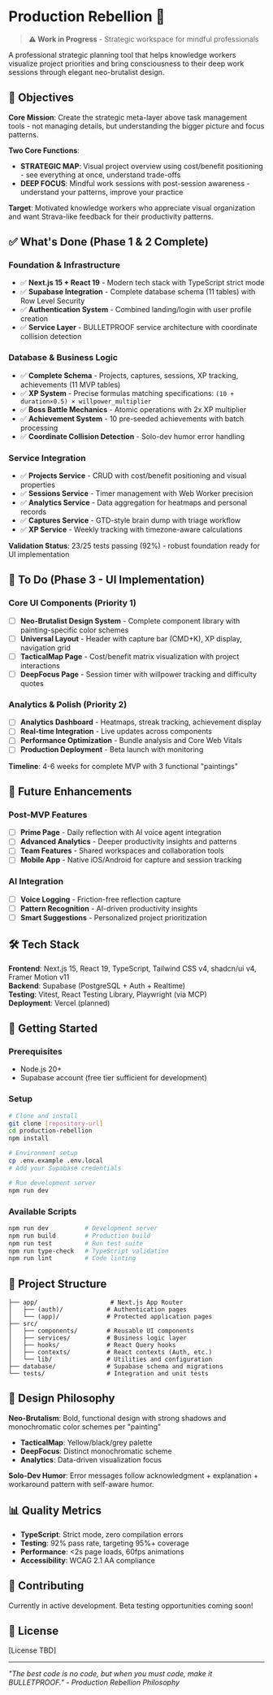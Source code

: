 # Production Rebellion 🚀

> **⚠️ Work in Progress** - Strategic workspace for mindful professionals

A professional strategic planning tool that helps knowledge workers visualize project priorities and bring consciousness to their deep work sessions through elegant neo-brutalist design.

## 🎯 Objectives

**Core Mission**: Create the strategic meta-layer above task management tools - not managing details, but understanding the bigger picture and focus patterns.

**Two Core Functions**:
- **STRATEGIC MAP**: Visual project overview using cost/benefit positioning - see everything at once, understand trade-offs
- **DEEP FOCUS**: Mindful work sessions with post-session awareness - understand your patterns, improve your practice

**Target**: Motivated knowledge workers who appreciate visual organization and want Strava-like feedback for their productivity patterns.

## ✅ What's Done (Phase 1 & 2 Complete)

### Foundation & Infrastructure
- ✅ **Next.js 15 + React 19** - Modern tech stack with TypeScript strict mode
- ✅ **Supabase Integration** - Complete database schema (11 tables) with Row Level Security
- ✅ **Authentication System** - Combined landing/login with user profile creation
- ✅ **Service Layer** - BULLETPROOF service architecture with coordinate collision detection

### Database & Business Logic
- ✅ **Complete Schema** - Projects, captures, sessions, XP tracking, achievements (11 MVP tables)
- ✅ **XP System** - Precise formulas matching specifications: `(10 + duration×0.5) × willpower_multiplier`
- ✅ **Boss Battle Mechanics** - Atomic operations with 2x XP multiplier
- ✅ **Achievement System** - 10 pre-seeded achievements with batch processing
- ✅ **Coordinate Collision Detection** - Solo-dev humor error handling

### Service Integration
- ✅ **Projects Service** - CRUD with cost/benefit positioning and visual properties
- ✅ **Sessions Service** - Timer management with Web Worker precision  
- ✅ **Analytics Service** - Data aggregation for heatmaps and personal records
- ✅ **Captures Service** - GTD-style brain dump with triage workflow
- ✅ **XP Service** - Weekly tracking with timezone-aware calculations

**Validation Status**: 23/25 tests passing (92%) - robust foundation ready for UI implementation

## 🚧 To Do (Phase 3 - UI Implementation)

### Core UI Components (Priority 1)
- [ ] **Neo-Brutalist Design System** - Complete component library with painting-specific color schemes
- [ ] **Universal Layout** - Header with capture bar (CMD+K), XP display, navigation grid
- [ ] **TacticalMap Page** - Cost/benefit matrix visualization with project interactions
- [ ] **DeepFocus Page** - Session timer with willpower tracking and difficulty quotes

### Analytics & Polish (Priority 2)  
- [ ] **Analytics Dashboard** - Heatmaps, streak tracking, achievement display
- [ ] **Real-time Integration** - Live updates across components
- [ ] **Performance Optimization** - Bundle analysis and Core Web Vitals
- [ ] **Production Deployment** - Beta launch with monitoring

**Timeline**: 4-6 weeks for complete MVP with 3 functional "paintings"

## 🔮 Future Enhancements

### Post-MVP Features
- [ ] **Prime Page** - Daily reflection with AI voice agent integration
- [ ] **Advanced Analytics** - Deeper productivity insights and patterns
- [ ] **Team Features** - Shared workspaces and collaboration tools
- [ ] **Mobile App** - Native iOS/Android for capture and session tracking

### AI Integration
- [ ] **Voice Logging** - Friction-free reflection capture
- [ ] **Pattern Recognition** - AI-driven productivity insights
- [ ] **Smart Suggestions** - Personalized project prioritization

## 🛠 Tech Stack

**Frontend**: Next.js 15, React 19, TypeScript, Tailwind CSS v4, shadcn/ui v4, Framer Motion v11  
**Backend**: Supabase (PostgreSQL + Auth + Realtime)  
**Testing**: Vitest, React Testing Library, Playwright (via MCP)  
**Deployment**: Vercel (planned)

## 🚀 Getting Started

### Prerequisites
- Node.js 20+
- Supabase account (free tier sufficient for development)

### Setup
```bash
# Clone and install
git clone [repository-url]
cd production-rebellion
npm install

# Environment setup
cp .env.example .env.local
# Add your Supabase credentials

# Run development server
npm run dev
```

### Available Scripts
```bash
npm run dev          # Development server
npm run build        # Production build
npm run test         # Run test suite
npm run type-check   # TypeScript validation
npm run lint         # Code linting
```

## 📁 Project Structure

```
├── app/                    # Next.js App Router
│   ├── (auth)/            # Authentication pages
│   └── (app)/             # Protected application pages
├── src/
│   ├── components/        # Reusable UI components
│   ├── services/          # Business logic layer
│   ├── hooks/             # React Query hooks
│   ├── contexts/          # React contexts (Auth, etc.)
│   └── lib/               # Utilities and configuration
├── database/              # Supabase schema and migrations
└── tests/                 # Integration and unit tests
```

## 🎨 Design Philosophy

**Neo-Brutalism**: Bold, functional design with strong shadows and monochromatic color schemes per "painting"
- **TacticalMap**: Yellow/black/grey palette
- **DeepFocus**: Distinct monochromatic scheme  
- **Analytics**: Data-driven visualization focus

**Solo-Dev Humor**: Error messages follow acknowledgment + explanation + workaround pattern with self-aware humor.

## 📊 Quality Metrics

- **TypeScript**: Strict mode, zero compilation errors
- **Testing**: 92% pass rate, targeting 95%+ coverage
- **Performance**: <2s page loads, 60fps animations
- **Accessibility**: WCAG 2.1 AA compliance

## 🤝 Contributing

Currently in active development. Beta testing opportunities coming soon!

## 📄 License

[License TBD]

---

*"The best code is no code, but when you must code, make it BULLETPROOF." - Production Rebellion Philosophy*